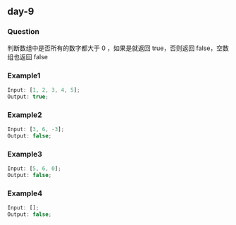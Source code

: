## day-9

### Question

判断数组中是否所有的数字都大于 0 ，如果是就返回 true，否则返回 false，空数组也返回 false

### Example1

```js
Input: [1, 2, 3, 4, 5];
Output: true;
```

### Example2

```js
Input: [3, 6, -3];
Output: false;
```

### Example3

```js
Input: [5, 6, 0];
Output: false;
```

### Example4

```js
Input: [];
Output: false;
```
